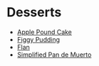 # Desserts

- [Apple Pound Cake](./apple-pound-cake.md)
- [Figgy Pudding](./figgy-pudding.md)
- [Flan](./flan.md)
- [Simplified Pan de Muerto](./simplified-pan-de-muerto.md)
